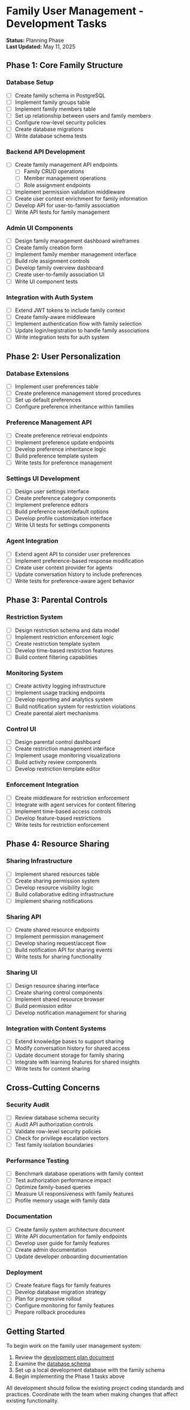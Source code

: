 # Family User Management - Development Tasks

**Status:** Planning Phase  
**Last Updated:** May 11, 2025

## Phase 1: Core Family Structure

### Database Setup

- [ ] Create family schema in PostgreSQL
- [ ] Implement family groups table
- [ ] Implement family members table
- [ ] Set up relationship between users and family members
- [ ] Configure row-level security policies
- [ ] Create database migrations
- [ ] Write database schema tests

### Backend API Development

- [ ] Create family management API endpoints
  - [ ] Family CRUD operations
  - [ ] Member management operations
  - [ ] Role assignment endpoints
- [ ] Implement permission validation middleware
- [ ] Create user context enrichment for family information
- [ ] Develop API for user-to-family association
- [ ] Write API tests for family management

### Admin UI Components

- [ ] Design family management dashboard wireframes
- [ ] Create family creation form
- [ ] Implement family member management interface
- [ ] Build role assignment controls
- [ ] Develop family overview dashboard
- [ ] Create user-to-family association UI
- [ ] Write UI component tests

### Integration with Auth System

- [ ] Extend JWT tokens to include family context
- [ ] Create family-aware middleware
- [ ] Implement authentication flow with family selection
- [ ] Update login/registration to handle family associations
- [ ] Write integration tests for auth system

## Phase 2: User Personalization

### Database Extensions

- [ ] Implement user preferences table
- [ ] Create preference management stored procedures
- [ ] Set up default preferences
- [ ] Configure preference inheritance within families

### Preference Management API

- [ ] Create preference retrieval endpoints
- [ ] Implement preference update endpoints
- [ ] Develop preference inheritance logic
- [ ] Build preference template system
- [ ] Write tests for preference management

### Settings UI Development

- [ ] Design user settings interface
- [ ] Create preference category components
- [ ] Implement preference editors
- [ ] Build preference reset/default options
- [ ] Develop profile customization interface
- [ ] Write UI tests for settings components

### Agent Integration

- [ ] Extend agent API to consider user preferences
- [ ] Implement preference-based response modification
- [ ] Create user context provider for agents
- [ ] Update conversation history to include preferences
- [ ] Write tests for preference-aware agent behavior

## Phase 3: Parental Controls

### Restriction System

- [ ] Design restriction schema and data model
- [ ] Implement restriction enforcement logic
- [ ] Create restriction template system
- [ ] Develop time-based restriction features
- [ ] Build content filtering capabilities

### Monitoring System

- [ ] Create activity logging infrastructure
- [ ] Implement usage tracking endpoints
- [ ] Develop reporting and analytics system
- [ ] Build notification system for restriction violations
- [ ] Create parental alert mechanisms

### Control UI

- [ ] Design parental control dashboard
- [ ] Create restriction management interface
- [ ] Implement usage monitoring visualizations
- [ ] Build activity review components
- [ ] Develop restriction template editor

### Enforcement Integration

- [ ] Create middleware for restriction enforcement
- [ ] Integrate with agent services for content filtering
- [ ] Implement time-based access controls
- [ ] Develop feature-based restrictions
- [ ] Write tests for restriction enforcement

## Phase 4: Resource Sharing

### Sharing Infrastructure

- [ ] Implement shared resources table
- [ ] Create sharing permission system
- [ ] Develop resource visibility logic
- [ ] Build collaborative editing infrastructure
- [ ] Implement sharing notifications

### Sharing API

- [ ] Create shared resource endpoints
- [ ] Implement permission management
- [ ] Develop sharing request/accept flow
- [ ] Build notification API for sharing events
- [ ] Write tests for sharing functionality

### Sharing UI

- [ ] Design resource sharing interface
- [ ] Create sharing control components
- [ ] Implement shared resource browser
- [ ] Build permission editor
- [ ] Develop notification management for sharing

### Integration with Content Systems

- [ ] Extend knowledge bases to support sharing
- [ ] Modify conversation history for shared access
- [ ] Update document storage for family sharing
- [ ] Integrate with learning features for shared insights
- [ ] Write tests for content sharing

## Cross-Cutting Concerns

### Security Audit

- [ ] Review database schema security
- [ ] Audit API authorization controls
- [ ] Validate row-level security policies
- [ ] Check for privilege escalation vectors
- [ ] Test family isolation boundaries

### Performance Testing

- [ ] Benchmark database operations with family context
- [ ] Test authorization performance impact
- [ ] Optimize family-based queries
- [ ] Measure UI responsiveness with family features
- [ ] Profile memory usage with family data

### Documentation

- [ ] Create family system architecture document
- [ ] Write API documentation for family endpoints
- [ ] Develop user guide for family features
- [ ] Create admin documentation
- [ ] Update developer onboarding documentation

### Deployment

- [ ] Create feature flags for family features
- [ ] Develop database migration strategy
- [ ] Plan for progressive rollout
- [ ] Configure monitoring for family features
- [ ] Prepare rollback procedures

## Getting Started

To begin work on the family user management system:

1. Review the [development plan document](./family-user-management.md)
2. Examine the [database schema](./family-user-management-schema.sql)
3. Set up a local development database with the family schema
4. Begin implementing the Phase 1 tasks above

All development should follow the existing project coding standards and practices. Coordinate with the team when making changes that affect existing functionality.